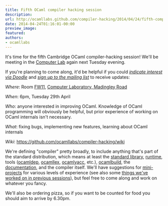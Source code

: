 ```yaml
---
title: Fifth OCaml compiler hacking session
description:
url: http://ocamllabs.github.com/compiler-hacking/2014/04/24/fifth-compiler-hacking-session
date: 2014-04-24T01:16:01-00:00
preview_image:
featured:
authors:
- ocamllabs
---
```


<p>It's time for the fifth Cambridge OCaml compiler-hacking session!  We'll be meeting in the <a href="http://www.cl.cam.ac.uk/">Computer Lab</a> again next Tuesday evening.</p>

<p>If you're planning to come along, it'd be helpful if you could <a href="http://doodle.com/iapgw89dvmxhnb4e"><em>indicate interest via Doodle</em></a> and <a href="http://lists.ocaml.org/listinfo/cam-compiler-hacking"><em>sign up to the mailing list</em></a> to receive updates:</p>

<p><em>Where</em>: Room <a href="http://www.cl.cam.ac.uk/research/dtg/openroommap/static/?s=FW11&amp;labels=1">FW11</a>, <a href="http://www.cl.cam.ac.uk/directions/">Computer Laboratory, Madingley Road</a></p>

<p><em>When</em>: 6pm, Tuesday 29th April</p>

<p><em>Who</em>: anyone interested in improving OCaml. Knowledge of OCaml programming will obviously be helpful, but prior experience of working on OCaml internals isn't necessary.</p>

<p><em>What</em>: fixing bugs, implementing new features, learning about OCaml internals</p>

<p><em>Wiki</em>: <a href="https://github.com/ocamllabs/compiler-hacking/wiki">https://github.com/ocamllabs/compiler-hacking/wiki</a></p>

<p>We're defining &quot;compiler&quot; pretty broadly, to include anything that's part of the standard distribution, which means at least the <a href="http://caml.inria.fr/pub/docs/manual-ocaml-4.01/libref/index.html">standard library</a>, <a href="http://caml.inria.fr/pub/docs/manual-ocaml-4.00/manual024.html">runtime</a>, tools (<a href="http://caml.inria.fr/pub/docs/manual-ocaml-4.01/depend.html">ocamldep</a>, <a href="http://caml.inria.fr/pub/docs/manual-ocaml-4.00/manual026.html#toc105">ocamllex</a>, <a href="http://caml.inria.fr/pub/docs/manual-ocaml-4.00/manual026.html#toc107">ocamlyacc</a>, etc.), <a href="http://caml.inria.fr/pub/docs/manual-ocaml-4.00/manual032.html">ocamlbuild</a>, the <a href="http://caml.inria.fr/resources/doc/index.en.html">documentation</a>, and the compiler itself. We'll have suggestions for <a href="https://github.com/ocamllabs/compiler-hacking/wiki/Things-to-work-on">mini-projects</a> for various levels of experience (see also some <a href="https://github.com/ocamllabs/compiler-hacking/wiki/Things-previously-worked-on">things we've worked on in previous sessions</a>), but feel free to come along and work on whatever you fancy.</p>

<p>We'll also be ordering pizza, so if you want to be counted for food you should aim to arrive by 6.30pm.</p>

